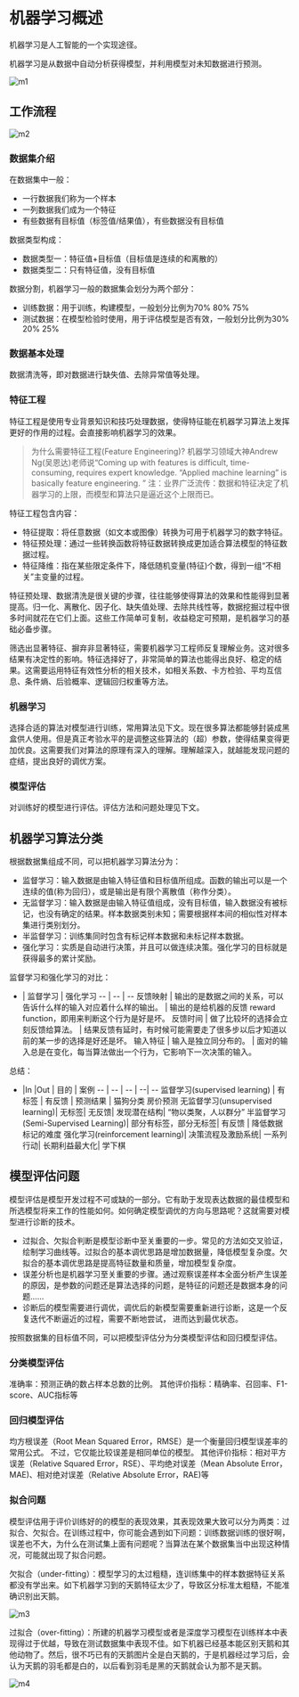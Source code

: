 # 机器学习概述

机器学习是人工智能的一个实现途径。

机器学习是从数据中自动分析获得模型，并利用模型对未知数据进行预测。

![m1](img/m1.png)

## 工作流程

![m2](img/m2.png)

### 数据集介绍

在数据集中一般：

- 一行数据我们称为一个样本
- 一列数据我们成为一个特征
- 有些数据有目标值（标签值/结果值），有些数据没有目标值

数据类型构成：

- 数据类型一：特征值+目标值（目标值是连续的和离散的）
- 数据类型二：只有特征值，没有目标值

数据分割，机器学习一般的数据集会划分为两个部分：

- 训练数据：用于训练，构建模型，一般划分比例为70% 80% 75%
- 测试数据：在模型检验时使用，用于评估模型是否有效，一般划分比例为30% 20% 25%

### 数据基本处理

​数据清洗等，即对数据进行缺失值、去除异常值等处理。

### 特征工程

特征工程是使用专业背景知识和技巧处理数据，使得特征能在机器学习算法上发挥更好的作用的过程。会直接影响机器学习的效果。

> 为什么需要特征工程(Feature Engineering)?
> 机器学习领域大神Andrew Ng(吴恩达)老师说“Coming up with features is difficult, time-consuming, requires expert knowledge. “Applied machine learning” is basically feature engineering. ”
> 注：业界广泛流传：数据和特征决定了机器学习的上限，而模型和算法只是逼近这个上限而已。

特征工程包含内容：

- 特征提取：将任意数据（如文本或图像）转换为可用于机器学习的数字特征。
- 特征预处理：通过一些转换函数将特征数据转换成更加适合算法模型的特征数据过程。
- 特征降维：指在某些限定条件下，降低随机变量(特征)个数，得到一组“不相关”主变量的过程。

特征预处理、数据清洗是很关键的步骤，往往能够使得算法的效果和性能得到显著提高。归一化、离散化、因子化、缺失值处理、去除共线性等，数据挖掘过程中很多时间就花在它们上面。这些工作简单可复制，收益稳定可预期，是机器学习的基础必备步骤。

筛选出显著特征、摒弃非显著特征，需要机器学习工程师反复理解业务。这对很多结果有决定性的影响。特征选择好了，非常简单的算法也能得出良好、稳定的结果。这需要运用特征有效性分析的相关技术，如相关系数、卡方检验、平均互信息、条件熵、后验概率、逻辑回归权重等方法。

### 机器学习

选择合适的算法对模型进行训练，常用算法见下文。现在很多算法都能够封装成黑盒供人使用。但是真正考验水平的是调整这些算法的（超）参数，使得结果变得更加优良。这需要我们对算法的原理有深入的理解。理解越深入，就越能发现问题的症结，提出良好的调优方案。

### 模型评估

对训练好的模型进行评估。评估方法和问题处理见下文。

## 机器学习算法分类

根据数据集组成不同，可以把机器学习算法分为：

- 监督学习：输入数据是由输入特征值和目标值所组成。函数的输出可以是一个连续的值(称为回归），或是输出是有限个离散值（称作分类）。
- 无监督学习：输入数据是由输入特征值组成，没有目标值，输入数据没有被标记，也没有确定的结果。样本数据类别未知；需要根据样本间的相似性对样本集进行类别划分。
- 半监督学习：训练集同时包含有标记样本数据和未标记样本数据。
- 强化学习：实质是自动进行决策，并且可以做连续决策。强化学习的目标就是获得最多的累计奖励。

监督学习和强化学习的对比：

-   | 监督学习 | 强化学习
-- | -- | --
反馈映射 | 输出的是数据之间的关系，可以告诉什么样的输入对应着什么样的输出。 | 输出的是给机器的反馈 reward function，即用来判断这个行为是好是坏。
反馈时间 | 做了比较坏的选择会立刻反馈给算法。 | 结果反馈有延时，有时候可能需要走了很多步以后才知道以前的某一步的选择是好还是坏。
输入特征 | 输入是独立同分布的。 | 面对的输入总是在变化，每当算法做出一个行为，它影响下一次决策的输入。

总结：

- |In |Out | 目的 | 案例
-- | -- | -- | --| --
监督学习(supervised learning) | 有标签 | 有反馈 | 预测结果 | 猫狗分类 房价预测
无监督学习(unsupervised learning)| 无标签| 无反馈| 发现潜在结构| “物以类聚，人以群分”
半监督学习(Semi-Supervised Learning)| 部分有标签，部分无标签| 有反馈 | 降低数据标记的难度
强化学习(reinforcement learning)| 决策流程及激励系统| 一系列行动| 长期利益最大化| 学下棋

## 模型评估问题

模型评估是模型开发过程不可或缺的一部分。它有助于发现表达数据的最佳模型和所选模型将来工作的性能如何。如何确定模型调优的方向与思路呢？这就需要对模型进行诊断的技术。

- 过拟合、欠拟合判断是模型诊断中至关重要的一步。常见的方法如交叉验证，绘制学习曲线等。过拟合的基本调优思路是增加数据量，降低模型复杂度。欠拟合的基本调优思路是提高特征数量和质量，增加模型复杂度。
- 误差分析也是机器学习至关重要的步骤。通过观察误差样本全面分析产生误差的原因，是参数的问题还是算法选择的问题，是特征的问题还是数据本身的问题……
- 诊断后的模型需要进行调优，调优后的新模型需要重新进行诊断，这是一个反复迭代不断逼近的过程，需要不断地尝试， 进而达到最优状态。

按照数据集的目标值不同，可以把模型评估分为分类模型评估和回归模型评估。

### 分类模型评估

准确率：预测正确的数占样本总数的比例。
其他评价指标：精确率、召回率、F1-score、AUC指标等

### 回归模型评估

均方根误差（Root Mean Squared Error，RMSE）是一个衡量回归模型误差率的常用公式。 不过，它仅能比较误差是相同单位的模型。
其他评价指标：相对平方误差（Relative Squared Error，RSE）、平均绝对误差（Mean Absolute Error，MAE)、相对绝对误差（Relative Absolute Error，RAE)等

### 拟合问题

模型评估用于评价训练好的的模型的表现效果，其表现效果大致可以分为两类：过拟合、欠拟合。在训练过程中，你可能会遇到如下问题：训练数据训练的很好啊，误差也不大，为什么在测试集上面有问题呢？当算法在某个数据集当中出现这种情况，可能就出现了拟合问题。

欠拟合（under-fitting）：模型学习的太过粗糙，连训练集中的样本数据特征关系都没有学出来。如下机器学习到的天鹅特征太少了，导致区分标准太粗糙，不能准确识别出天鹅。

![m3](img/m3.png)

过拟合（over-fitting）：所建的机器学习模型或者是深度学习模型在训练样本中表现得过于优越，导致在测试数据集中表现不佳。如下机器已经基本能区别天鹅和其他动物了。然后，很不巧已有的天鹅图片全是白天鹅的，于是机器经过学习后，会认为天鹅的羽毛都是白的，以后看到羽毛是黑的天鹅就会认为那不是天鹅。

![m4](img/m4.png)

